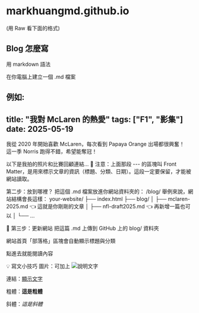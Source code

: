 # markhuangmd.github.io
(用 Raw 看下面的格式)

## Blog 怎麼寫
用 markdown 語法

在你電腦上建立一個 .md 檔案

例如:
---
title: "我對 McLaren 的熱愛"
tags: ["F1", "影集"]
date: 2025-05-19
---

我從 2020 年開始喜歡 McLaren，每次看到 Papaya Orange 出場都很興奮！  
這一季 Norris 跑得不錯，希望能奪冠！

以下是我拍的照片和比賽回顧連結...
🚨 注意：上面那段 --- 的區塊叫 Front Matter，是用來標示文章的資訊（標題、分類、日期）。這段一定要保留，才能被網站讀取。

第二步：放到哪裡？
把這個 .md 檔案放進你網站資料夾的：
/blog/
舉例來說，網站結構會長這樣：
your-website/
├── index.html
├── blog/
│   ├── mclaren-2025.md      👈 這就是你剛剛的文章
│   ├── nfl-draft2025.md     👈 再新增一篇也可以
│   └── ...

🚀 第三步：更新網站
把這篇 .md 上傳到 GitHub 上的 blog/ 資料夾

網站首頁「部落格」區塊會自動顯示標題與分類

點進去就能閱讀內容

💡 寫文小技巧
圖片：可加上 ![說明文字](圖片網址)

連結：[顯示文字](網址)

粗體：**這是粗體**

斜體：*這是斜體*



